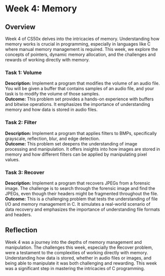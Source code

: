 # Week 4: Memory

## Overview
Week 4 of CS50x delves into the intricacies of memory. Understanding how memory works is crucial in programming, especially in languages like C where manual memory management is required. This week, we explore the concepts of pointers, dynamic memory allocation, and the challenges and rewards of working directly with memory.

### Task 1: Volume
**Description:** Implement a program that modifies the volume of an audio file. You will be given a buffer that contains samples of an audio file, and your task is to modify the volume of those samples.  
**Outcome:** This problem set provides a hands-on experience with buffers and bitwise operations. It emphasizes the importance of understanding memory and how data is stored in audio files.

### Task 2: Filter
**Description:** Implement a program that applies filters to BMPs, specifically grayscale, reflection, blur, and edge detection.  
**Outcome:** This problem set deepens the understanding of image processing and manipulation. It offers insights into how images are stored in memory and how different filters can be applied by manipulating pixel values.

### Task 3: Recover
**Description:** Implement a program that recovers JPEGs from a forensic image. The challenge is to search through the forensic image and find the JPEGs, even though their headers might be fragmented throughout the file.  
**Outcome:** This is a challenging problem that tests the understanding of file I/O and memory management in C. It simulates a real-world scenario of data recovery and emphasizes the importance of understanding file formats and headers.

## Reflection
Week 4 was a journey into the depths of memory management and manipulation. The challenges this week, especially the Recover problem, were a testament to the complexities of working directly with memory. Understanding how data is stored, whether in audio files or images, and being able to manipulate it was both challenging and rewarding. This week was a significant step in mastering the intricacies of C programming.